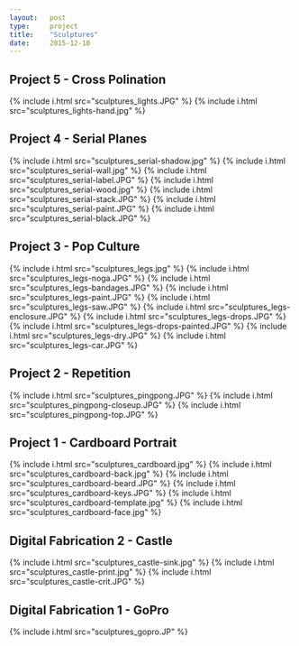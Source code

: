 ```yaml
---
layout:   post
type:     project
title:    "Sculptures"
date:     2015-12-10
---
```


## Project 5 - Cross Polination

{% include i.html src="sculptures_lights.JPG" %}
{% include i.html src="sculptures_lights-hand.jpg" %}

## Project 4 - Serial Planes

{% include i.html src="sculptures_serial-shadow.jpg" %}
{% include i.html src="sculptures_serial-wall.jpg" %}
{% include i.html src="sculptures_serial-label.JPG" %}
{% include i.html src="sculptures_serial-wood.jpg" %}
{% include i.html src="sculptures_serial-stack.JPG" %}
{% include i.html src="sculptures_serial-paint.JPG" %}
{% include i.html src="sculptures_serial-black.JPG" %}

## Project 3 - Pop Culture

{% include i.html src="sculptures_legs.jpg" %}
{% include i.html src="sculptures_legs-noga.JPG" %}
{% include i.html src="sculptures_legs-bandages.JPG" %}
{% include i.html src="sculptures_legs-paint.JPG" %}
{% include i.html src="sculptures_legs-saw.JPG" %}
{% include i.html src="sculptures_legs-enclosure.JPG" %}
{% include i.html src="sculptures_legs-drops.JPG" %}
{% include i.html src="sculptures_legs-drops-painted.JPG" %}
{% include i.html src="sculptures_legs-dry.JPG" %}
{% include i.html src="sculptures_legs-car.JPG" %}

## Project 2 - Repetition

{% include i.html src="sculptures_pingpong.JPG" %}
{% include i.html src="sculptures_pingpong-closeup.JPG" %}
{% include i.html src="sculptures_pingpong-top.JPG" %}

## Project 1 - Cardboard Portrait

{% include i.html src="sculptures_cardboard.jpg" %}
{% include i.html src="sculptures_cardboard-back.jpg" %}
{% include i.html src="sculptures_cardboard-beard.JPG" %}
{% include i.html src="sculptures_cardboard-keys.JPG" %}
{% include i.html src="sculptures_cardboard-template.jpg" %}
{% include i.html src="sculptures_cardboard-face.jpg" %}

## Digital Fabrication 2 - Castle

{% include i.html src="sculptures_castle-sink.jpg" %}
{% include i.html src="sculptures_castle-print.jpg" %}
{% include i.html src="sculptures_castle-crit.JPG" %}

## Digital Fabrication 1 - GoPro

{% include i.html src="sculptures_gopro.JP" %}